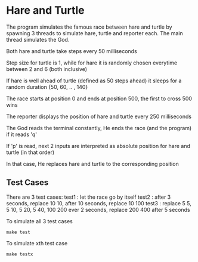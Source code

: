 # Hare and Turtle

The program simulates the famous race between hare and turtle by spawning 3 threads to simulate hare, turtle and reporter each. The main thread simulates the God.

Both hare and turtle take steps every 50 milliseconds

Step size for turtle is 1, while for hare it is randomly chosen everytime between 2 and 6 (both inclusive)

If hare is well ahead of turtle (defined as 50 steps ahead) it sleeps for a random duration {50, 60, .. , 140}


The race starts at position 0 and ends at position 500, the first to cross 500 wins

The reporter displays the position of hare and turtle every 250 milliseconds

The God reads the terminal constantly, He ends the race (and the program) if it reads 'q'

If 'p' is read, next 2 inputs are interpreted as absolute position for hare and turtle (in that order) 

In that case, He replaces hare and turtle to the corresponding position

## Test Cases
There are 3 test cases:
test1 : let the race go by itself
test2 : after 3 seconds, replace 10 10, after 10 seconds, replace 10 100
test3 : replace 5 5, 5 10, 5 20, 5 40, 100 200 ever 2 seconds, replace 200 400 after 5 seconds

To simulate all 3 test cases
```
make test
``` 
To simulate xth test case
```
make testx
```